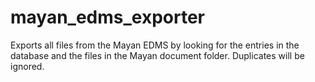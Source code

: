 # mayan_edms_exporter

Exports all files from the Mayan EDMS by looking for the entries in the database and the files in the Mayan document folder. Duplicates will be ignored.
